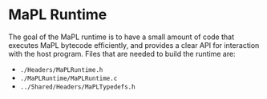 # MaPL Runtime

The goal of the MaPL runtime is to have a small amount of code that executes MaPL bytecode efficiently, and provides a clear API for interaction with the host program. Files that are needed to build the runtime are:

* `./Headers/MaPLRuntime.h`
* `./MaPLRuntime/MaPLRuntime.c`
* `../Shared/Headers/MaPLTypedefs.h`
